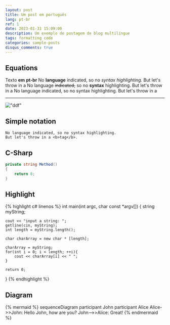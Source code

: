 ```yaml
---
layout: post
title: Um post em português
lang: pt-br
ref: 1
date: 2023-01-31 15:09:00
description: Um exemplo de postagem de blog multilíngue
tags: formatting code
categories: sample-posts
disqus_comments: true
---
```


## Equations
Texto **em** __pt-br__
No **language** indicated, so no _syntax highlighting._
But let's throw in a No language ~~indicated,~~ so no __syntax__ highlighting.
But let's throw in a No language indicated, so no syntax highlighting.
But let's throw in a 



***


!["ddf"](/assets/img/9.jpg)


## Simple notation
```
No language indicated, so no syntax highlighting.
But let's throw in a <b>tag</b>.
```

## C-Sharp
```c#
private string Method()
{
    return 0;
}
```

## Highlight
{% highlight c# linenos %}
int main(int argc, char const \*argv[])
{
    string myString;

    cout << "input a string: ";
    getline(cin, myString);
    int length = myString.length();

    char charArray = new char * [length];

    charArray = myString;
    for(int i = 0; i < length; ++i){
        cout << charArray[i] << " ";
    }

    return 0;
}
{% endhighlight %}

## Diagram
{% mermaid %}
sequenceDiagram
    participant John
    participant Alice
    Alice->>John: Hello John, how are you?
    John-->>Alice: Great!
{% endmermaid %}